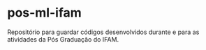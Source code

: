 # pos-ml-ifam
Repositório para guardar códigos desenvolvidos durante e para as atividades da Pós Graduação do IFAM.
